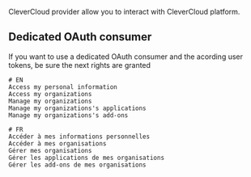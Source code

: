 CleverCloud provider allow you to interact with CleverCloud platform.

## Dedicated OAuth consumer

If you want to use a dedicated OAuth consumer and the acording user tokens, 
be sure the next rights are granted

```
# EN
Access my personal information
Access my organizations
Manage my organizations
Manage my organizations's applications
Manage my organizations's add-ons

# FR
Accéder à mes informations personnelles
Accéder à mes organisations
Gérer mes organisations
Gérer les applications de mes organisations
Gérer les add-ons de mes organisations
```